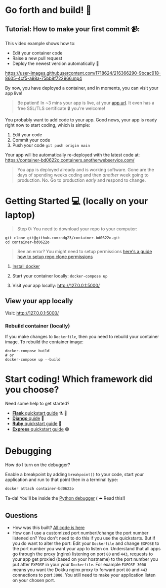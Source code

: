 # Go forth and build! 🚀

## Tutorial: How to make your first commit 📹:

This video example shows how to:

- Edit your container code
- Raise a new pull request
- Deploy the newest version automatically 🚀

https://user-images.githubusercontent.com/1718624/216366290-9bcac918-8605-4cf5-a98a-75bb8f722966.mp4



By now, you have deployed a container, and in moments, you can visit your app
live!

> Be patient! In ~3 mins your app is live, at your [app url](https://container-bd0622o.containers.anotherwebservice.com/). It even has a free SSL/TLS certificate 🔒 you're welcome!

You probably want to add code to your app. Good news, your app is ready right now to start coding, which is simple:

1. Edit your code
2. Commit your code
3. Push your code `git push origin main`

Your app will be automatically re-deployed with the latest code at: https://container-bd0622o.containers.anotherwebservice.com/

> You app is deployed already and is working software. Gone are the days of spending weeks coding and then *another* week going to production. No. Go to production *early* and respond to change.

# Getting Started 💻 (locally on your laptop)

> Step 0: You need to download your repo to your computer:

```
git clone git@github.com:ndg23/container-bd0622o.git
cd container-bd0622o
```

> See an error? You might need to setup permissions [here's a guide how to setup repo clone permissions](https://docs.github.com/en/authentication/connecting-to-github-with-ssh/adding-a-new-ssh-key-to-your-github-account)

1. [Install docker](https://docs.docker.com/get-docker/)

2. Start your container locally: `docker-compose up`
3. Visit your app locally: http://127.0.0.1:5000/

## View your app locally

Visit: http://127.0.0.1:5000/

### Rebuild container (locally)
If you make changes to `Dockerfile`, then you need to rebuild your container image. To rebuild the container image:
```
docker-compose build
# or 
docker-compose up --build
```

# Start coding! Which framework did you choose?

Need some help to get started?

- [**Flask** quickstart guide](https://flask.palletsprojects.com/en/2.2.x/quickstart/) ⚗️ 🐍
- [**Django** quide](https://docs.djangoproject.com/en/4.1/topics/http/views/) 📰
- [**Ruby** quickstart guide](https://github.com/KarmaComputing/rails-quickstart) 💎
- [**Express** quickstart guide](https://expressjs.com/en/starter/hello-world.html) 🟢

# Debugging

How do I turn on the debugger?

Enable a breakpoint by adding `breakpoint()` to your code, start your application and run to that point then in a terminal type:

```
docker attach container-bd0622o
```
Ta-da! You'll be inside the [Python debugger](https://docs.python.org/3/library/pdb.html#module-pdb) ( ⬅️ Read this!)



## Questions

- How was this built? [All code is here](https://github.com/KarmaComputing/container-hosting)
- How can I use a customized port numberi/change the port number listened on? You don't need to do this if you use the quickstarts. But if you do want to alter the port: Edit your `Dockerfile` and change `EXPOSE` to the port number you want your app to listen on. Understand that all apps go through the proxy (nginx) listening on port `80` and `443`, requests to your app get proxied (based on your hostname) to the port number you put after `EXPOSE` in your your `Dockerfile`. For example `EXPOSE 3000` means you want the Dokku nginx proxy to forward port `80` and `443` connections to port `3000`. You still need to make your application listen on your chosen port.

